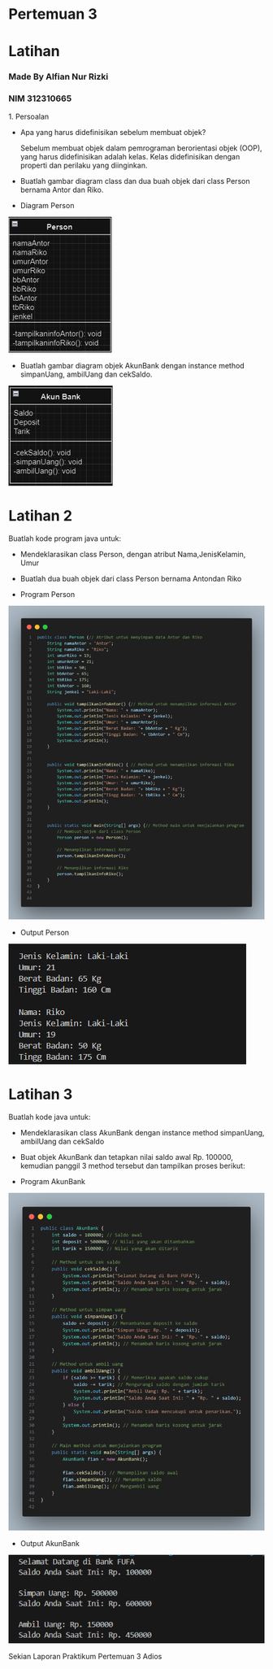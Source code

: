 # Pertemuan 3
# Latihan 
### Made By Alfian Nur Rizki
### NIM 312310665

<p>1. Persoalan </p>

+ <p>Apa yang harus didefinisikan sebelum membuat objek?</p>

  <p>Sebelum membuat objek dalam pemrograman berorientasi objek (OOP), yang harus didefinisikan adalah kelas. Kelas didefinisikan dengan properti dan perilaku yang diinginkan.</p>

+ <p>Buatlah gambar diagram class dan dua buah objek dari class Person bernama Antor dan Riko.
</p>

+ <p>Diagram Person</p>

![gambar](drPRS.png)


+ <p>Buatlah gambar diagram objek AkunBank dengan instance method simpanUang, ambilUang dan cekSaldo.</p>

![gambar](drAB.png)


# Latihan 2

<p>Buatlah kode program java untuk:</p>

+ <p>Mendeklarasikan class Person, dengan atribut Nama,JenisKelamin, Umur</P>
+ <p>Buatlah dua buah objek dari class Person bernama Antondan Riko</p>

+ <p>Program Person</p>

![gambar](person.png)

+ <p>Output Person</p>

![gambar](personoutput.png)

# Latihan 3

<p>Buatlah kode java untuk:</p>

+ <p>Mendeklarasikan class AkunBank dengan instance method simpanUang, ambilUang dan cekSaldo</p>
+ <p>Buat objek AkunBank dan tetapkan nilai saldo awal Rp. 100000, kemudian panggil 3 method tersebut dan tampilkan proses berikut:</p>

+ <p>Program AkunBank</p>

![gambar](AkunBank.png)

+ <p>Output AkunBank</p>

![gambar](akunbankoutput.png)

<p>Sekian Laporan Praktikum Pertemuan 3 Adios</p>



